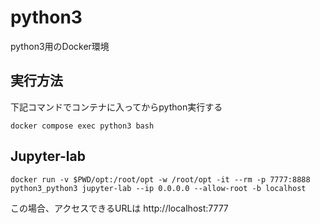 # python3
python3用のDocker環境

## 実行方法
下記コマンドでコンテナに入ってからpython実行する
```
docker compose exec python3 bash
```

## Jupyter-lab

```
docker run -v $PWD/opt:/root/opt -w /root/opt -it --rm -p 7777:8888 python3_python3 jupyter-lab --ip 0.0.0.0 --allow-root -b localhost
```
この場合、アクセスできるURLは
http://localhost:7777